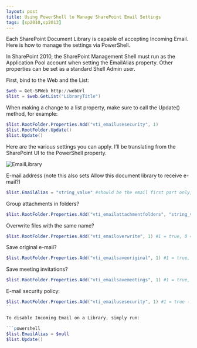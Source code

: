 ```yaml
---
layout: post
title: Using PowerShell to Manage SharePoint Email Settings
tags: [sp2010,sp2013]
---
```


Each SharePoint Document Library is capable of accepting Incoming Email.  Here is how to manage the settings via PowerShell.

In SharePoint 2010, the SharePoint Management Shell must run as the Application Pool account when setting the EmailAlias property.  Other properties can be set as a standard Shell Admin user.

First, bind to the Web and the List:

```powershell
$web = Get-SPWeb http://webUrl
$list = $web.GetList("LibraryTitle")
```

When making a change to a list property, make sure to call the Update() method, for example:

```powershell
$list.RootFolder.Properties.Add("vti_emailusesecurity", 1)
$list.RootFolder.Update()
$list.Update()
```

Here are the various settings you can apply.  I’ll be translating from the SharePoint UI to the PowerShell property.

![EmailLibrary](/assets/images/2013/07/EmailLibrary.png)

E-mail address (note this also sets Allow this document library to receive e-mail?)

```powershell
$list.EmailAlias = "string_value" #should be the email first part only, e.g. "test" in "test@example.com"
```

Group attachments in folders?

```powershell
$list.RootFolder.Properties.Add("vti_emailattachmentfolders", "string_value") #valid values are "root", "sender", and "subject"
```

Overwrite files with the same name?

```powershell
$list.RootFolder.Properties.Add("vti_emailoverwrite", 1) #1 = true, 0 = false
```

Save original e-mail?

```powershell
$list.RootFolder.Properties.Add("vti_emailsaveoriginal", 1) #1 = true, 0 = false
```

Save meeting invitations?

```powershell
$list.RootFolder.Properties.Add("vti_emailsavemeetings", 1) #1 = true, 0 = false
```

E-mail security policy:

```powershell
$list.RootFolder.Properties.Add("vti_emailusesecurity", 1) #1 = true - Use Document Library Permissions, 0 = false - Allow All/Anonymous
``

To disable Incoming Email on a Library, simply run:

```powershell
$list.EmailAlias = $null
$list.Update()
```